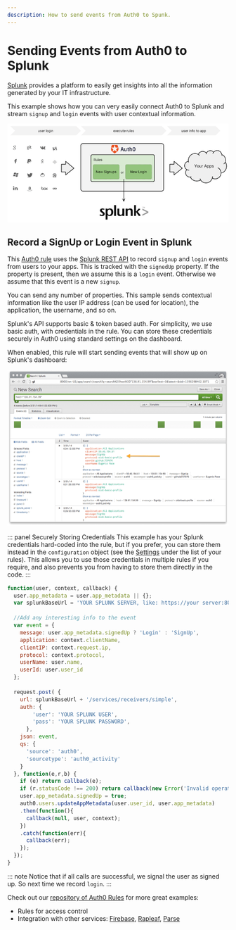 ```yaml
---
description: How to send events from Auth0 to Spunk.
---
```

# Sending Events from Auth0 to Splunk

[Splunk](http://splunk.com) provides a platform to easily get insights into all the information generated by your IT infrastructure.

This example shows how you can very easily connect Auth0 to Splunk and stream `signup` and `login` events with user contextual information.

![](/media/articles/tutorials/splunk-dataflow.png)

## Record a SignUp or Login Event in Splunk

This [Auth0 rule](/rules) uses the [Splunk REST API](http://dev.splunk.com/view/rest-api-overview/SP-CAAADP8) to record `signup` and `login` events from users to your apps. This is tracked with the `signedUp` property. If the property is present, then we assume this is a `login` event. Otherwise we assume that this event is a new `signup`.

You can send any number of properties. This sample sends contextual information like the user IP address (can be used for location), the application, the username, and so on.

Splunk's API supports basic & token based auth. For simplicity, we use basic auth, with credentials in the rule. You can store these credentials securely in Auth0 using standard settings on the dashboard.

When enabled, this rule will start sending events that will show up on Splunk's dashboard:

![](/media/articles/scenarios/splunk/splunk-dashbaord.png)

::: panel Securely Storing Credentials
This example has your Splunk credentials hard-coded into the rule, but if you prefer, you can store them instead in the `configuration` object (see the [Settings](${manage_url}/#/rules) under the list of your rules). This allows you to use those credentials in multiple rules if you require, and also prevents you from having to store them directly in the code.
:::

```js
function(user, context, callback) {
  user.app_metadata = user.app_metadata || {};
  var splunkBaseUrl = 'YOUR SPLUNK SERVER, like: https://your server:8089';

  //Add any interesting info to the event
  var event = {
    message: user.app_metadata.signedUp ? 'Login' : 'SignUp',
    application: context.clientName,
    clientIP: context.request.ip,
    protocol: context.protocol,
    userName: user.name,
    userId: user.user_id
  };

  request.post( {
    url: splunkBaseUrl + '/services/receivers/simple',
    auth: {
        'user': 'YOUR SPLUNK USER',
        'pass': 'YOUR SPLUNK PASSWORD',
      },
    json: event,
    qs: {
      'source': 'auth0',
      'sourcetype': 'auth0_activity'
    }
  }, function(e,r,b) {
    if (e) return callback(e);
    if (r.statusCode !== 200) return callback(new Error('Invalid operation'));
    user.app_metadata.signedUp = true;
    auth0.users.updateAppMetadata(user.user_id, user.app_metadata)
    .then(function(){
      callback(null, user, context);
    })
    .catch(function(err){
      callback(err);
    });
  });
}
```

::: note
Notice that if all calls are successful, we signal the user as signed up. So next time we record `login`.
:::

Check out our [repository of Auth0 Rules](https://github.com/auth0/rules) for more great examples:

* Rules for access control
* Integration with other services: [Firebase](http://firebase.com), [Rapleaf](http://rapleaf.com), [Parse](http://parse.com)
